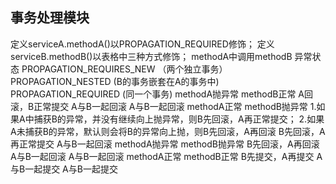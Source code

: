 ## 事务处理模块


定义serviceA.methodA()以PROPAGATION_REQUIRED修饰；
定义serviceB.methodB()以表格中三种方式修饰；
methodA中调用methodB
异常状态	PROPAGATION_REQUIRES_NEW
（两个独立事务）	PROPAGATION_NESTED
(B的事务嵌套在A的事务中)	PROPAGATION_REQUIRED
(同一个事务)
methodA抛异常
methodB正常	A回滚，B正常提交	A与B一起回滚	A与B一起回滚
methodA正常
methodB抛异常	1.如果A中捕获B的异常，并没有继续向上抛异常，则B先回滚，A再正常提交；
2.如果A未捕获B的异常，默认则会将B的异常向上抛，则B先回滚，A再回滚	B先回滚，A再正常提交	A与B一起回滚
methodA抛异常
methodB抛异常	B先回滚，A再回滚	A与B一起回滚	A与B一起回滚
methodA正常
methodB正常	B先提交，A再提交	A与B一起提交	A与B一起提交